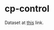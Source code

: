 # cp-control

Dataset at [this](https://drive.google.com/drive/u/2/folders/1TrRtWAUZXE_9MZGrDCCBav5KvE9nZdEW) link.
